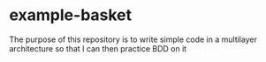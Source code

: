 # example-basket
The purpose of this repository is to write simple code in a multilayer architecture so that I can then practice BDD on it 
